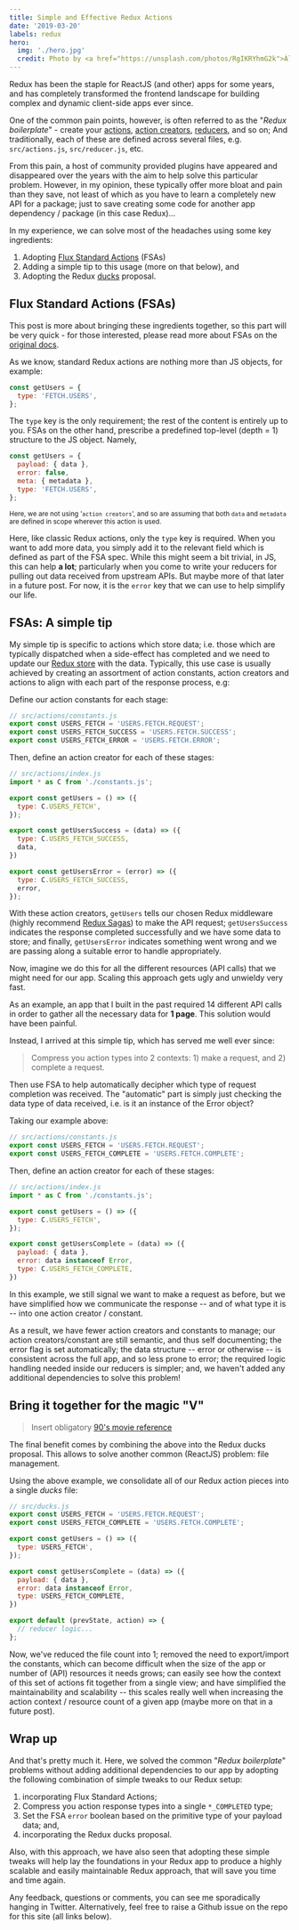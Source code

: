 ```yaml
---
title: Simple and Effective Redux Actions
date: '2019-03-20'
labels: redux
hero:
  img: './hero.jpg'
  credit: Photo by <a href="https://unsplash.com/photos/RgIKRYhmG2k">Álvaro Bernal</a> on <a href="https://unsplash.com/search/photos/simplicity">Unsplash</a>
---
```


Redux has been the staple for ReactJS (and other) apps for some years, and has completely transformed the frontend landscape for building complex and dynamic client-side apps ever since.

One of the common pain points, however, is often referred to as the "_Redux boilerplate_" - create your [actions](https://redux.js.org/basics/actions), [action creators](https://redux.js.org/basics/actions#action-creators), [reducers](https://redux.js.org/basics/reducers), and so on; And traditionally, each of these are defined across several files, e.g. `src/actions.js`, `src/reducer.js`, etc.

From this pain, a host of community provided plugins have appeared and disappeared over the years with the aim to help solve this particular problem. However, in my opinion, these typically offer more bloat and pain than they save, not least of which as you have to learn a completely new API for a package; just to save creating some code for another app dependency / package (in this case Redux)...

In my experience, we can solve most of the headaches using some key ingredients:

1. Adopting [Flux Standard Actions](https://github.com/redux-utilities/flux-standard-action) (FSAs)
1. Adding a simple tip to this usage (more on that below), and
1. Adopting the Redux [ducks](https://github.com/erikras/ducks-modular-redux) proposal.

## Flux Standard Actions (FSAs)

This post is more about bringing these ingredients together, so this part will be very quick - for those interested, please read more about FSAs on the [original docs](https://github.com/redux-utilities/flux-standard-action).

As we know, standard Redux actions are nothing more than JS objects, for example:

```js
const getUsers = {
  type: 'FETCH.USERS',
};
```

The `type` key is the only requirement; the rest of the content is entirely up to you. FSAs on the other hand, prescribe a predefined top-level (depth = 1) structure to the JS object. Namely,

```js
const getUsers = {
  payload: { data },
  error: false,
  meta: { metadata },
  type: 'FETCH.USERS',
};
```

<small>Here, we are not using '`action creators`', and so are assuming that both `data` and `metadata` are defined in scope wherever this action is used.</small>

Here, like classic Redux actions, only the `type` key is required. When you want to add more data, you simply add it to the relevant field which is defined as part of the FSA spec. While this might seem a bit trivial, in JS, this can help **a lot**; particularly when you come to write your reducers for pulling out data received from upstream APIs. But maybe more of that later in a future post. For now, it is the `error` key that we can use to help simplify our life.

## FSAs: A simple tip

My simple tip is specific to actions which store data; i.e. those which are typically dispatched when a side-effect has completed and we need to update our [Redux store](https://redux.js.org/basics/store) with the data. Typically, this use case is usually achieved by creating an assortment of action constants, action creators and actions to align with each part of the response process, e.g:

Define our action constants for each stage:

```js
// src/actions/constants.js
export const USERS_FETCH = 'USERS.FETCH.REQUEST';
export const USERS_FETCH_SUCCESS = 'USERS.FETCH.SUCCESS';
export const USERS_FETCH_ERROR = 'USERS.FETCH.ERROR';
```

Then, define an action creator for each of these stages:

```js
// src/actions/index.js
import * as C from './constants.js';

export const getUsers = () => ({
  type: C.USERS_FETCH',
});

export const getUsersSuccess = (data) => ({
  type: C.USERS_FETCH_SUCCESS,
  data,
})

export const getUsersError = (error) => ({
  type: C.USERS_FETCH_SUCCESS,
  error,
});
```

With these action creators, `getUsers` tells our chosen Redux middleware (highly recommend [Redux Sagas](https://redux-saga.js.org)) to make the API request; `getUsersSuccess` indicates the response completed successfully and we have some data to store; and finally, `getUsersError` indicates something went wrong and we are passing along a suitable error to handle appropriately.

Now, imagine we do this for all the different resources (API calls) that we might need for our app. Scaling this approach gets ugly and unwieldy very fast.

As an example, an app that I built in the past required 14 different API calls in order to gather all the necessary data for **1 page**. This solution would have been painful.

Instead, I arrived at this simple tip, which has served me well ever since:

> Compress you action types into 2 contexts: 1) make a request, and 2) complete a request.

Then use FSA to help automatically decipher which type of request completion was received. The "automatic" part is simply just checking the data type of data received, i.e. is it an instance of the Error object?

Taking our example above:

```js
// src/actions/constants.js
export const USERS_FETCH = 'USERS.FETCH.REQUEST';
export const USERS_FETCH_COMPLETE = 'USERS.FETCH.COMPLETE';
```

Then, define an action creator for each of these stages:

```js
// src/actions/index.js
import * as C from './constants.js';

export const getUsers = () => ({
  type: C.USERS_FETCH',
});

export const getUsersComplete = (data) => ({
  payload: { data },
  error: data instanceof Error,
  type: C.USERS_FETCH_COMPLETE,
})
```

In this example, we still signal we want to make a request as before, but we have simplified how we communicate the response -- and of what type it is -- into one action creator / constant.

As a result, we have fewer action creators and constants to manage; our action creators/constant are still semantic, and thus self documenting; the error flag is set automatically; the data structure -- error or otherwise -- is consistent across the full app, and so less prone to error; the required logic handling needed inside our reducers is simpler; and, we haven't added any additional dependencies to solve this problem!

## Bring it together for the magic "V"

> Insert obligatory [90's movie reference](https://www.imdb.com/title/tt0104868/)

The final benefit comes by combining the above into the Redux ducks proposal. This allows to solve another common (ReactJS) problem: file management.

Using the above example, we consolidate all of our Redux action pieces into a single _ducks_ file:

```js
// src/ducks.js
export const USERS_FETCH = 'USERS.FETCH.REQUEST';
export const USERS_FETCH_COMPLETE = 'USERS.FETCH.COMPLETE';

export const getUsers = () => ({
  type: USERS_FETCH',
});

export const getUsersComplete = (data) => ({
  payload: { data },
  error: data instanceof Error,
  type: USERS_FETCH_COMPLETE,
})

export default (prevState, action) => {
  // reducer logic...
};
```

Now, we've reduced the file count into 1; removed the need to export/import the constants, which can become difficult when the size of the app or number of (API) resources it needs grows; can easily see how the context of this set of actions fit together from a single view; and have simplified the maintainability and scalability -- this scales really well when increasing the action context / resource count of a given app (maybe more on that in a future post).

## Wrap up

And that's pretty much it. Here, we solved the common "_Redux boilerplate_" problems without adding additional dependencies to our app by adopting the following combination of simple tweaks to our Redux setup:

1. incorporating Flux Standard Actions;
1. Compress you action response types into a single `*_COMPLETED` type;
1. Set the FSA `error` boolean based on the primitive type of your payload data; and,
1. incorporating the Redux ducks proposal.

Also, with this approach, we have also seen that adopting these simple tweaks will help lay the foundations in your Redux app to produce a highly scalable and easily maintainable Redux approach, that will save you time and time again.

Any feedback, questions or comments, you can see me sporadically hanging in Twitter. Alternatively, feel free to raise a Github issue on the repo for this site (all links below).
